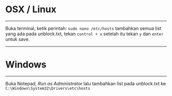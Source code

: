 # OSX / Linux
---
Buka terminal, ketik perintah:
`sudo nano /etc/hosts`
tambahkan semua list yang ada pada unblock.txt, tekan `control + x` setelah itu tekan `y` dan `enter` untuk save.

---

# Windows 
---
Buka Notepad, *Run as Administrator* lalu tambahkan list pada unblock.txt ke `C:\Windows\System32\Drivers\etc\hosts`
